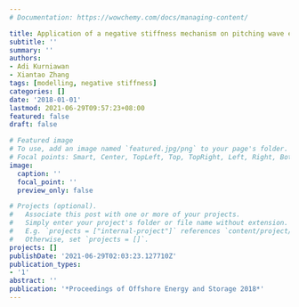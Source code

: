 ```yaml
---
# Documentation: https://wowchemy.com/docs/managing-content/

title: Application of a negative stiffness mechanism on pitching wave energy devices
subtitle: ''
summary: ''
authors:
- Adi Kurniawan
- Xiantao Zhang
tags: [modelling, negative stiffness]
categories: []
date: '2018-01-01'
lastmod: 2021-06-29T09:57:23+08:00
featured: false
draft: false

# Featured image
# To use, add an image named `featured.jpg/png` to your page's folder.
# Focal points: Smart, Center, TopLeft, Top, TopRight, Left, Right, BottomLeft, Bottom, BottomRight.
image:
  caption: ''
  focal_point: ''
  preview_only: false

# Projects (optional).
#   Associate this post with one or more of your projects.
#   Simply enter your project's folder or file name without extension.
#   E.g. `projects = ["internal-project"]` references `content/project/deep-learning/index.md`.
#   Otherwise, set `projects = []`.
projects: []
publishDate: '2021-06-29T02:03:23.127710Z'
publication_types:
- '1'
abstract: ''
publication: '*Proceedings of Offshore Energy and Storage 2018*'
---
```

